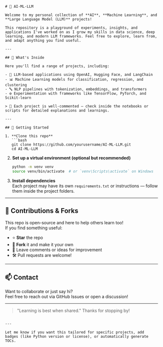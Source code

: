 ```
# 🤖 AI-ML-LLM

Welcome to my personal collection of **AI**, **Machine Learning**, and **Large Language Model (LLM)** projects!

This repository is a playground of experiments, insights, and applications I've worked on as I grow my skills in data science, deep learning, and modern LLM frameworks. Feel free to explore, learn from, and adapt anything you find useful.

---

## 📁 What's Inside

Here you'll find a range of projects, including:

- 🤖 LLM-based applications using OpenAI, Hugging Face, and LangChain
- 📊 Machine Learning models for classification, regression, and clustering
- 🔤 NLP pipelines with tokenization, embeddings, and transformers
- ⚙️ Experimentation with frameworks like TensorFlow, PyTorch, and Scikit-learn

> 📌 Each project is well-commented — check inside the notebooks or scripts for detailed explanations and learnings.

---

## 🚀 Getting Started

1. **Clone this repo**  
   ```bash
   git clone https://github.com/yourusername/AI-ML-LLM.git
   cd AI-ML-LLM
   ```

2. **Set up a virtual environment (optional but recommended)**  
   ```bash
   python -m venv venv
   source venv/bin/activate  # or `venv\Scripts\activate` on Windows
   ```

3. **Install dependencies**  
   Each project may have its own `requirements.txt` or instructions — follow them inside the project folders.

---

## 🤝 Contributions & Forks

This repo is open-source and here to help others learn too!  
If you find something useful:

- ⭐ **Star** the repo
- 🍴 **Fork** it and make it your own
- 💬 Leave comments or ideas for improvement
- 🛠️ Pull requests are welcome!

---

## 📫 Contact

Want to collaborate or just say hi?  
Feel free to reach out via GitHub Issues or open a discussion!

---

> "Learning is best when shared." Thanks for stopping by!
```

---

Let me know if you want this tailored for specific projects, add badges (like Python version or license), or automatically generate TOCs.
